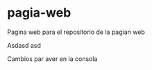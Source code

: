 # pagia-web
Pagina web para el repositorio de la pagian web 



Asdasd
asd

Cambios par aver en la consola

